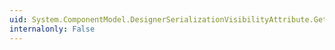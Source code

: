 ```yaml
---
uid: System.ComponentModel.DesignerSerializationVisibilityAttribute.GetHashCode
internalonly: False
---
```

